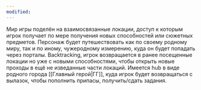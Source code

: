 ```yaml
---
modified:
---
```

Мир игры поделён на взаимосвязанные локации, доступ к которым игрок получает по мере получения новых способностей или сюжетных предметов.
Персонаж будет путешествовать как по своему родному миру, так и по иному, чужеродному измерению, куда он будет попадать через порталы. 
Backtracking, игрок возвращается в ранее посещенные локации но уже с новыми способностями, чтобы открыть новые проходы в ещё не изведанные части локаций.
Имеется hub в виде родного города [[Главный герой|ГГ]], куда игрок будет возвращаться с вылазок, чтобы пополнить припасы, получить/сдать задания.